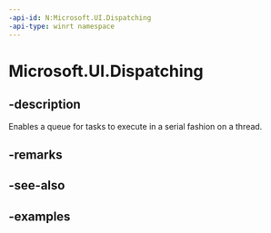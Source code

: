 ```yaml
---
-api-id: N:Microsoft.UI.Dispatching
-api-type: winrt namespace
---
```


# Microsoft.UI.Dispatching

## -description

Enables a queue for tasks to execute in a serial fashion on a thread.

## -remarks

## -see-also

## -examples
